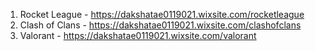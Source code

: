 1.	Rocket League - https://dakshatae0119021.wixsite.com/rocketleague
2.	Clash of Clans - https://dakshatae0119021.wixsite.com/clashofclans
3.	Valorant - https://dakshatae0119021.wixsite.com/valorant
